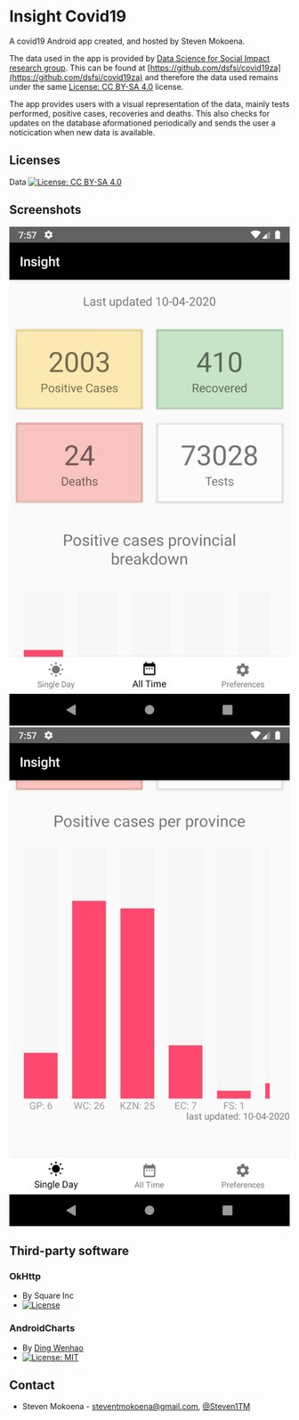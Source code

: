# Insight Covid19

A covid19 Android app created, and hosted by Steven Mokoena.

The data used in the app is provided by [Data Science for Social Impact research group](https://dsfsi.github.io/). This can be found at [https://github.com/dsfsi/covid19za](https://github.com/dsfsi/covid19za) and therefore the data used remains under the same [License: CC BY-SA 4.0](https://creativecommons.org/licenses/by-sa/4.0/) license.

The app provides users with a visual representation of the data, mainly tests performed, positive cases, recoveries and deaths. This also checks for updates on the database aformationed periodically and sends the user a noticication when new data is available.

## Licenses

Data [![License: CC BY-SA 4.0](https://img.shields.io/badge/License-CC%20BY--SA%204.0-lightgrey.svg)](https://creativecommons.org/licenses/by-sa/4.0/)

## Screenshots
![screen shot 1](https://raw.githubusercontent.com/Steven-MKN/insight-covid19/master/app/screen_shots/screen_shot_1.png)
![screen shot 2](https://raw.githubusercontent.com/Steven-MKN/insight-covid19/master/app/screen_shots/screen_shot_2.png)

## Third-party software

### OkHttp
- By Square Inc
- [![License](https://img.shields.io/badge/License-Apache%202.0-blue.svg)](https://opensource.org/licenses/Apache-2.0)

### AndroidCharts
- By [Ding Wenhao](https://github.com/HackPlan/AndroidCharts)
- [![License: MIT](https://img.shields.io/badge/License-MIT-yellow.svg)](https://opensource.org/licenses/MIT)

## Contact
* Steven Mokoena - steventmokoena@gmail.com, [@Steven1TM](https://twitter.com/Steven1TM)
